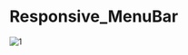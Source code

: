 # Responsive_MenuBar
![1](https://github.com/FIRAT73/Responsive_MenuBar/assets/33424393/1eb53c70-bd66-4cf9-8fcf-678991a7aab1)

